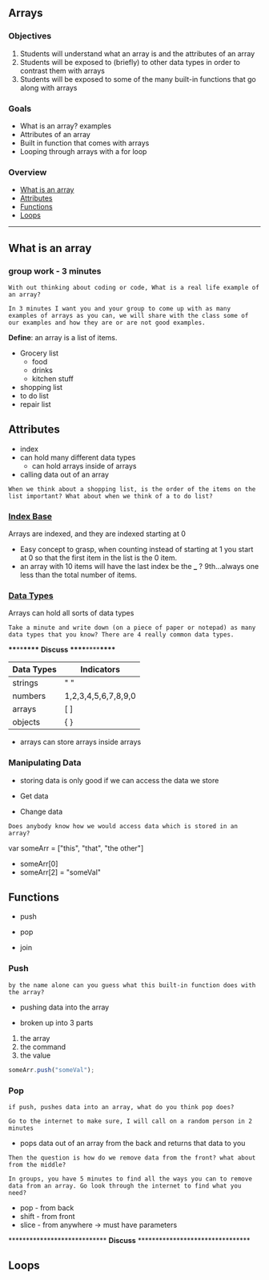 ## Arrays

<link rel="stylesheet" href="../../style.css">

### Objectives

1. Students will understand what an array is and the attributes of an array
1. Students will be exposed to (briefly) to other data types in order to contrast them with arrays
1. Students will be exposed to some of the many built-in functions that go along with arrays

### Goals

- What is an array? examples
- Attributes of an array
- Built in function that comes with arrays
- Looping through arrays with a for loop

### Overview

- [What is an array](#what-is-an-array)
- [Attributes](#attributes)
- [Functions](#functions)
- [Loops](#loops)

<hr>

## What is an array

### group work - 3 minutes

```
With out thinking about coding or code, What is a real life example of an array?

In 3 minutes I want you and your group to come up with as many examples of arrays as you can, we will share with the class some of our examples and how they are or are not good examples.
```

**Define**: an array is a list of items.

- Grocery list
  - food
  - drinks
  - kitchen stuff
- shopping list
- to do list
- repair list

## Attributes

- index
- can hold many different data types
  - can hold arrays inside of arrays
- calling data out of an array

```
When we think about a shopping list, is the order of the items on the list important? What about when we think of a to do list?
```

### <u>**Index Base**</u>

Arrays are indexed, and they are indexed starting at 0

- Easy concept to grasp, when counting instead of starting at 1 you start at 0 so that the first item in the list is the 0 item.
- an array with 10 items will have the last index be the **\_** ? 9th...always one less than the total number of items.

### <u>**Data Types**</u>

Arrays can hold all sorts of data types

```
Take a minute and write down (on a piece of paper or notepad) as many data types that you know? There are 4 really common data types.
```

**\*\***\*\***\*\*\*\*** **Discuss** **\*\*\*\***\*\*\*\***\*\*\*\***

| Data Types | Indicators          |
| ---------- | ------------------- |
| strings    | " "                 |
| numbers    | 1,2,3,4,5,6,7,8,9,0 |
| arrays     | [ ]                 |
| objects    | { }                 |

- arrays can store arrays inside arrays

### Manipulating Data

- storing data is only good if we can access the data we store

- Get data
- Change data

```
Does anybody know how we would access data which is stored in an array?
```

var someArr = ["this", "that", "the other"]

- someArr[0]
- someArr[2] = "someVal"

## Functions

- push
- pop

- join

### Push

```
by the name alone can you guess what this built-in function does with the array?
```

- pushing data into the array

- broken up into 3 parts

1. the array
1. the command
1. the value

```js
someArr.push("someVal");
```

### Pop

```
if push, pushes data into an array, what do you think pop does?

Go to the internet to make sure, I will call on a random person in 2 minutes
```

- pops data out of an array from the back and returns that data to you

```
Then the question is how do we remove data from the front? what about from the middle?

In groups, you have 5 minutes to find all the ways you can to remove data from an array. Go look through the internet to find what you need?
```

- pop - from back
- shift - from front
- slice - from anywhere -> must have parameters

\*\*\*\*\*\*\*\*\*\*\*\*\*\*\*\*\*\*\*\*\*\*\*\*\*\*\*\* **Discuss** \*\*\*\*\*\*\*\*\*\*\*\*\*\*\*\*\*\*\*\*\*\*\*\*\*\*\*\*\*\*\*\*

## Loops
